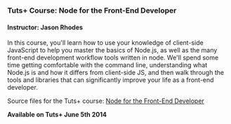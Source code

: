 ### Tuts+ Course: Node for the Front-End Developer
#### Instructor: Jason Rhodes

In this course, you'll learn how to use your knowledge of client-side JavaScript to help you master the basics of Node.js, as well as the many front-end development workflow tools written in node. We'll spend some time getting comfortable with the command line, understanding what Node.js is and how it differs from client-side JS, and then walk through the tools and libraries that can significantly improve your life as a front-end developer.

Source files for the Tuts+ course: [Node for the Front-End Developer]("https://courses.tutsplus.com/")

**Available on Tuts+ June 5th 2014**

